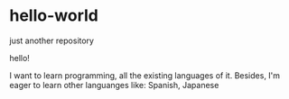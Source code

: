 # hello-world
just another repository

hello!

I want to learn programming, all the existing languages of it.
Besides, I'm eager to learn other languanges like: Spanish, Japanese

